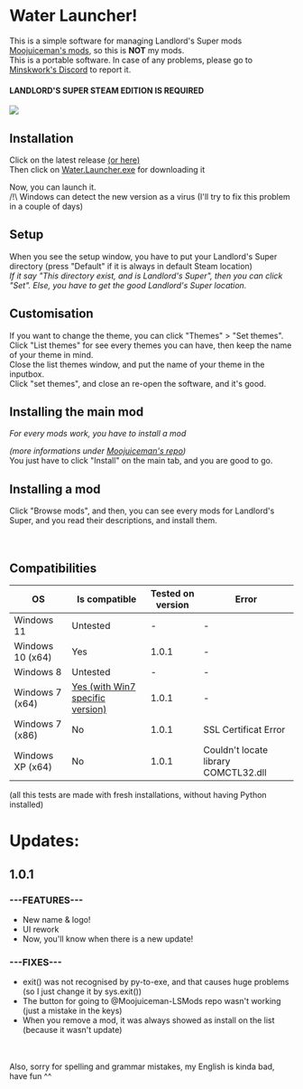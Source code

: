 <h1> Water Launcher! </h1>

This is a simple software for managing Landlord's Super mods <a href="https://github.com/Moojuiceman-LSMods">Moojuiceman's mods</a>, so this is <b>NOT</b> my mods.
</br>
This is a portable software.
In case of any problems, please go to <a href="https://discord.gg/A253AkJ2qv">Minskwork's Discord</a> to report it.
#### <b> LANDLORD'S SUPER STEAM EDITION IS REQUIRED </b>

<img src="https://cdn.discordapp.com/attachments/897896186487390218/986285826189193267/unknown.png">
<h2> Installation </h2>
Click on the latest release <a href="https://github.com/MeblIkea/Landlords-Super-Mod-Manager/releases">(or here)</a>
</br>
Then click on <a href="https://github.com/MeblIkea/Water-Launcher/releases/latest/download/Water-Launcher.exe">Water.Launcher.exe</a> for downloading it

Now, you can launch it.<br>
/!\ Windows can detect the new version as a virus (I'll try to fix this problem in a couple of days)

<h2> Setup </h2>
When you see the setup window, you have to put your Landlord's Super directory (press "Default" if it is always in default Steam location)
</br>
<i>If it say "This directory exist, and is Landlord's Super", then you can click "Set". Else, you have to get the good Landlord's Super location.</i>

<h2> Customisation </h2>
If you want to change the theme, you can click "Themes" > "Set themes".
</br>
Click "List themes" for see every themes you can have, then keep the name of your theme in mind. 
</br>
Close the list themes window, and put the name of your theme in the inputbox.
</br>
Click "set themes", and close an re-open the software, and it's good.

<h2> Installing the main mod </h2>
<i> For every mods work, you have to install a mod 
  
  (more informations under 
  [Moojuiceman's repo](https://github.com/Moojuiceman-LSMods))</i>
</br>
You just have to click "Install" on the main tab, and you are good to go.

<h2> Installing a mod </h2>
Click "Browse mods", and then, you can see every mods for Landlord's Super, and you read their descriptions, and install them.
</br>
</br>
</br>

<h2>Compatibilities</h2>

| OS | Is compatible | Tested on version | Error |
| ------------- | ------------- | ------------- | ------------- |
| Windows 11  | Untested  |  -  |  -  |
| Windows 10 (x64)  | Yes  |  1.0.1  |  -  |
| Windows 8  | Untested  |  -   |  -  |
| Windows 7 (x64)  | <a href="https://github.com/MeblIkea/Water-Launcher/releases/latest/download/Water-Launcher.For.Win.7.and.newer.zip">Yes (with Win7 specific version) </a> |  1.0.1  |  -  |
| Windows 7 (x86)  | No  |  1.0.1  |  SSL Certificat Error  |
| Windows XP (x64) | No  |  1.0.1  |  Couldn't locate library COMCTL32.dll  |

(all this tests are made with fresh installations, without having Python installed)

<h1>Updates:</h1>

1.0.1
------

### ---FEATURES---
* New name & logo!
* UI rework
* Now, you'll know when there is a new update!

### ---FIXES---
* exit() was not recognised by py-to-exe, and that causes huge problems (so I just change it by sys.exit())
* The button for going to @Moojuiceman-LSMods repo wasn't working (just a mistake in the keys)
* When you remove a mod, it was always showed as install on the list (because it wasn't update)

<br></br>
Also, sorry for spelling and grammar mistakes, my English is kinda bad, have fun ^^
